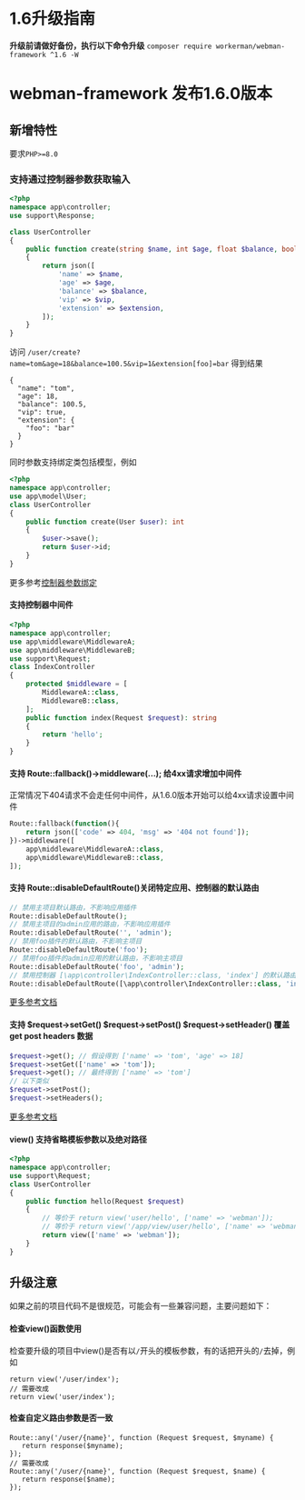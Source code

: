 # 1.6升级指南

**升级前请做好备份，执行以下命令升级**
`composer require workerman/webman-framework ^1.6 -W`

# webman-framework 发布1.6.0版本
## 新增特性

要求`PHP>=8.0`

### 支持通过控制器参数获取输入
```php
<?php
namespace app\controller;
use support\Response;

class UserController
{
    public function create(string $name, int $age, float $balance, bool $vip, array $extension): Response
    {
        return json([
            'name' => $name,
            'age' => $age,
            'balance' => $balance,
            'vip' => $vip,
            'extension' => $extension,
        ]);
    }
}
```
访问 `/user/create?name=tom&age=18&balance=100.5&vip=1&extension[foo]=bar` 得到结果
```
{
  "name": "tom",
  "age": 18,
  "balance": 100.5,
  "vip": true,
  "extension": {
    "foo": "bar"
  }
}
```

同时参数支持绑定类包括模型，例如
```php
<?php
namespace app\controller;
use app\model\User;
class UserController
{
    public function create(User $user): int
    {
        $user->save();
        return $user->id;
    }
}
```

更多参考[控制器参数绑定](https://www.workerman.net/doc/webman/controller.html#%E6%8E%A7%E5%88%B6%E5%99%A8%E5%8F%82%E6%95%B0%E7%BB%91%E5%AE%9A)

#### 支持控制器中间件
```php
<?php
namespace app\controller;
use app\middleware\MiddlewareA;
use app\middleware\MiddlewareB;
use support\Request;
class IndexController
{
    protected $middleware = [
        MiddlewareA::class,
        MiddlewareB::class,
    ];
    public function index(Request $request): string
    {
        return 'hello';
    }
}
```

#### 支持 Route::fallback()->middleware(...); 给4xx请求增加中间件
正常情况下404请求不会走任何中间件，从1.6.0版本开始可以给4xx请求设置中间件
```php
Route::fallback(function(){
    return json(['code' => 404, 'msg' => '404 not found']);
})->middleware([
    app\middleware\MiddlewareA::class,
    app\middleware\MiddlewareB::class,
]);
```

#### 支持 Route::disableDefaultRoute()关闭特定应用、控制器的默认路由
```php
// 禁用主项目默认路由，不影响应用插件
Route::disableDefaultRoute();
// 禁用主项目的admin应用的路由，不影响应用插件
Route::disableDefaultRoute('', 'admin');
// 禁用foo插件的默认路由，不影响主项目
Route::disableDefaultRoute('foo');
// 禁用foo插件的admin应用的默认路由，不影响主项目
Route::disableDefaultRoute('foo', 'admin');
// 禁用控制器 [\app\controller\IndexController::class, 'index'] 的默认路由
Route::disableDefaultRoute([\app\controller\IndexController::class, 'index']);
```

[更多参考文档](https://www.workerman.net/doc/webman/route.html#%E7%A6%81%E7%94%A8%E9%BB%98%E8%AE%A4%E8%B7%AF%E7%94%B1)

#### 支持 $request->setGet() $request->setPost() $request->setHeader() 覆盖get post headers 数据
```php
$request->get(); // 假设得到 ['name' => 'tom', 'age' => 18]
$request->setGet(['name' => 'tom']);
$request->get(); // 最终得到 ['name' => 'tom']
// 以下类似
$requset->setPost();
$request->setHeaders();
```

[更多参考文档](https://www.workerman.net/doc/webman/request.html#%E9%87%8D%E5%86%99%E5%8F%82%E6%95%B0)

#### view() 支持省略模板参数以及绝对路径
```php
<?php
namespace app\controller;
use support\Request;
class UserController
{
    public function hello(Request $request)
    {
        // 等价于 return view('user/hello', ['name' => 'webman']);
        // 等价于 return view('/app/view/user/hello', ['name' => 'webman']);
        return view(['name' => 'webman']);
    }
}
```

## 升级注意

如果之前的项目代码不是很规范，可能会有一些兼容问题，主要问题如下：

####  检查view()函数使用
检查要升级的项目中view()是否有以`/`开头的模板参数，有的话把开头的`/`去掉，例如
```
return view('/user/index');
// 需要改成
return view('user/index');
```
#### 检查自定义路由参数是否一致
```
Route::any('/user/{name}', function (Request $request, $myname) {
   return response($myname);
});
// 需要改成
Route::any('/user/{name}', function (Request $request, $name) {
   return response($name);
});
```

